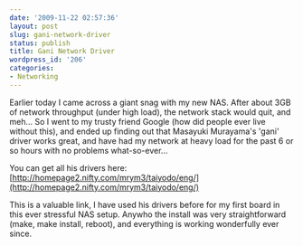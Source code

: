 ```yaml
---
date: '2009-11-22 02:57:36'
layout: post
slug: gani-network-driver
status: publish
title: Gani Network Driver
wordpress_id: '206'
categories:
- Networking
---
```


Earlier today I came across a giant snag with my new NAS. After about 3GB of network throughput (under high load), the network stack would quit, and meh...
So I went to my trusty friend Google (how did people ever live without this), and ended up finding out that Masayuki Murayama's 'gani' driver works great, and have had my network at heavy load for the past 6 or so hours with no problems what-so-ever... 

You can get all his drivers here: [http://homepage2.nifty.com/mrym3/taiyodo/eng/](http://homepage2.nifty.com/mrym3/taiyodo/eng/)

This is a valuable link, I have used his drivers before for my first board in this ever stressful NAS setup. Anywho the install was very straightforward (make, make install, reboot), and everything is working wonderfully ever since.
